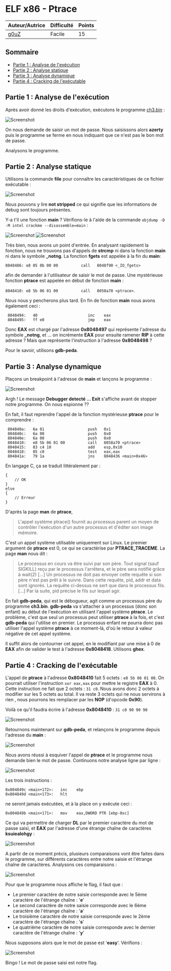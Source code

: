 # ELF x86 - Ptrace

| Auteur/Autrice | Difficulté | Points |
|----------------|------------|--------|
|     [g0uZ](https://www.root-me.org/g0uZ?lang=fr)       |Facile|   15    |     

## Sommaire
- [Partie 1 : Analyse de l'exécution](https://github.com/0xS3GFAULT/CTF-WriteUps_Fr/tree/main/rootme/Cracking/Facile/ELF%20x86%20-%20Ptrace#partie-1--analyse-de-lex%C3%A9cution)
- [Partie 2 : Analyse statique](https://github.com/0xS3GFAULT/CTF-WriteUps_Fr/tree/main/rootme/Cracking/Facile/ELF%20x86%20-%20Ptrace#partie-2--analyse-statique)
- [Partie 3 : Analyse dynamique](https://github.com/0xS3GFAULT/CTF-WriteUps_Fr/tree/main/rootme/Cracking/Facile/ELF%20x86%20-%20Ptrace#partie-3--analyse-dynamique)
- [Partie 4 : Cracking de l'exécutable](https://github.com/0xS3GFAULT/CTF-WriteUps_Fr/tree/main/rootme/Cracking/Facile/ELF%20x86%20-%20Ptrace#partie-4--cracking-de-lex%C3%A9cutable)

## Partie 1 : Analyse de l'exécution

Après avoir donné les droits d'exécution, exécutons le programme [ch3.bin](https://github.com/0xS3GFAULT/CTF-WriteUps_Fr/blob/main/rootme/Cracking/Facile/ELF%20x86%20-%20Ptrace/ch3.bin) : 

![Screenshot](./assets/images/exec_ch3.png?raw=true)

On nous demande de saisir un mot de passe. Nous saisissons alors **azerty** puis le programme se ferme en nous indiquant que ce n'est pas le bon mot de passe. 

Analysons le programme.

## Partie 2 : Analyse statique

Utilisons la commande **file** pour connaître les caractéristiques de ce fichier exécutable : 

![Screenshot](./assets/images/file_ch3.png?raw=true)

Nous pouvons y lire **not stripped** ce qui signifie que les informations de debug sont toujours présentes. 

Y-a t'il une fonction **main** ?  Vérifions-le à l'aide de la commande ```objdump -D -M intel crackme --disassemble=main``` : 

![Screenshot](./assets/images/objdump_ch3_1.png?raw=true)
![Screenshot](./assets/images/objdump_ch3_2.png?raw=true)

Très bien, nous avons un point d'entrée. En analysant rapidement la fonction, nous ne trouvons pas d'appels de **strcmp** ni dans la fonction **main** ni dans le symbole **_notng**. La fonction **fgets** est appelée à la fin du **main**: 

```8048486:	e8 05 0b 00 00       	call   8048f90 <_IO_fgets>``` 

afin de demander à l'utilisateur de saisir le mot de passe. Une mystérieuse fonction **ptrace** est appelée en début de fonction **main** : 

```8048410:	e8 5b 06 01 00       	call   8058a70 <ptrace>```. 

Nous nous y pencherons plus tard. En fin de fonction **main** nous avons également ceci : 

```804848e:	8d 05 97 84 04 08    	lea    eax,ds:0x8048497
 8048494:	40                   	inc    eax
 8048495:	ff e0                	jmp    eax
 ```

Donc **EAX** est chargé par l'adresse **0x8048497** qui représente l'adresse du symbole **_notng**, et ... on incrémente **EAX** pour ensuite ramener **RIP** à cette adresse ? Mais que représente l'instruction à l'adresse **0x8048498** ?

Pour le savoir, utilisons **gdb-peda**.

## Partie 3 : Analyse dynamique

Plaçons un breakpoint à l'adresse de **main** et lançons le programme : 

![Screenshot](./assets/images/gdb_ch3_1.png?raw=true)

Argh ! Le message **Debugger detecté ... Exit** s'affiche avant de stopper notre programme. On nous espionne ??

En fait, il faut reprendre l'appel de la fonction mystérieuse **ptrace** pour le comprendre : 

```8048408:	6a 00                	push   0x0
 804840a:	6a 01                	push   0x1
 804840c:	6a 00                	push   0x0
 804840e:	6a 00                	push   0x0
 8048410:	e8 5b 06 01 00       	call   8058a70 <ptrace>
 8048415:	83 c4 10             	add    esp,0x10
 8048418:	85 c0                	test   eax,eax
 804841a:	79 1a                	jns    8048436 <main+0x46>
 ```

En langage C, ça se traduit littéralement par :

```if(ptrace(0,0,1,0)>0)
{
	// OK
}
else
{
	// Erreur
}
```

D'après la page **man** de **ptrace**, 

> L'appel système ptrace() fournit au processus parent un moyen de contrôler l'exécution d'un autre processus et d'éditer son image mémoire.

C'est un appel système utilisable uniquement sur Linux. Le premier argument de **ptrace** est 0, ce qui se caractérise par **PTRACE_TRACEME**. La page **man** nous dit : 

> Le processus en cours va être suivi par son père. Tout signal (sauf SIGKILL) reçu par le processus l'arrêtera, et le père sera notifié grâce à wait(2) [...] Un processus ne doit pas envoyer cette requête si son père n'est pas prêt à le suivre. Dans cette requête, pid, addr et data sont ignorés. La requête ci-dessus ne sert que dans le processus fils. [...] Par la suite, pid précise le fils sur lequel agir.

En fait **gdb-peda**, qui est le débogueur, agit comme un processus père du programme **ch3.bin**. **gdb-peda** va s'attacher à un processus (donc son enfant) au début de l'exécution en utilisant l'appel système **ptrace**. Le problème, c'est que seul un processus peut utiliser **ptrace** à la fois, et c'est **gdb-peda** qui l'utilise en premier. Le processus enfant ne pourra donc pas utiliser l'appel système **ptrace** à ce moment-là, d'où le retour à valeur négative de cet appel système.

Il suffit alors de contourner cet appel, en le modifiant par une mise à 0 de **EAX** afin de valider le test à l'adresse **0x8048418**. Utilisons **ghex**.

## Partie 4 : Cracking de l'exécutable

L'appel de **ptrace** à l'adresse **0x8048410** fait 5 octets : ```e8 5b 06 01 00```. On pourrait utiliser l'instruction ```xor eax,eax``` pour mettre le registre **EAX** à 0. Cette instruction ne fait que 2 octets : ```31 c0```. Nous avons donc 2 octets à modifier sur les 5 octets au total. Il va reste 3 octets qui ne nous servirons à rien , nous pourrons les remplacer par les **NOP** (d'opcode **0x90**).

Voilà ce qu'il faudra écrire à l'adresse **0x8048410** : ```31 c0 90 90 90```

![Screenshot](./assets/images/ghex_ch3_1.png?raw=true)

Retournons maintenant sur **gdb-peda**, et relançons le programme depuis l'adresse du **main** :

![Screenshot](./assets/images/gdb_ch3_2.png?raw=true)

Nous avons réussi à esquiver l'appel de **ptrace** et le programme nous demande bien le mot de passe. Continuons notre analyse ligne par ligne : 

![Screenshot](./assets/images/gdb_ch3_3.png?raw=true)

Les trois instructions :

```0x8048497 <main+167>:	mov    eax,0x8bea558a
0x804849c <main+172>:	inc    ebp
0x804849d <main+173>:	hlt
```

ne seront jamais exécutées, et à la place on y exécute ceci :

```0x8048498 <main+168>:	mov    dl,BYTE PTR [ebp-0x16]
0x804849b <main+171>:	mov    eax,DWORD PTR [ebp-0xc]
```

Ce qui va permettre de charger **DL** par le premier caractère du mot de passe saisi, et **EAX** par l'adresse d'une étrange chaîne de caractères **ksuiealohgy** : 

![Screenshot](./assets/images/gdb_ch3_4.png?raw=true)

A partir de ce moment précis, plusieurs comparaisons vont être faites dans le programme, sur différents caractères entre notre saisie et l'étrange chaîne de caractères. Analysons ces comparaisons : 

![Screenshot](./assets/images/gdb_ch3_5.png?raw=true)

Pour que le programme nous affiche le flag, il faut que :
- Le premier caractère de notre saisie corresponde avec le 5ème caractère de l'étrange chaîne : '**e**'
- Le second caractère de notre saisie corresponde avec le 6ème caractère de l'étrange chaîne : '**a**'
- Le troisième caractère de notre saisie corresponde avec le 2ème caractère de l'étrange chaîne : '**s**'
- Le quatrième caractère de notre saisie corresponde avec le dernier caractère de l'étrange chaîne : '**y**'

Nous supposons alors que le mot de passe est '**easy**'. Vérifions : 

![Screenshot](./assets/images/flag_ch3_5.png?raw=true)

Bingo ! Le mot de passe saisi est notre flag.

